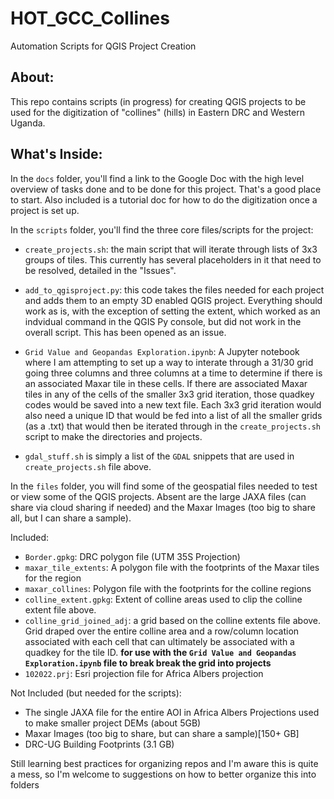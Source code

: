 # HOT_GCC_Collines
Automation Scripts for QGIS Project Creation

About:
----------------------
This repo contains scripts (in progress) for creating QGIS projects to be
used for the digitization of "collines" (hills) in Eastern DRC and Western
Uganda.

What's Inside:
----------------------
In the `docs` folder, you'll find a link to the Google Doc with the high level
overview of tasks done and to be done for this project. That's a good place to
start. Also included is a tutorial doc for how to do the digitization once a
project is set up.

In the `scripts` folder, you'll find the three core files/scripts for the project:

- `create_projects.sh`: the main script that will iterate through lists of
3x3 groups of tiles. This currently has several placeholders in it that need
to be resolved, detailed in the "Issues".

- `add_to_qgisproject.py`: this code takes the files needed for each project
and adds them to an empty 3D enabled QGIS project. Everything should work as
is, with the exception of setting the extent, which worked as an indvidual
command in the QGIS Py console, but did not work in the overall script. This
has been opened as an issue.

- `Grid Value and Geopandas Exploration.ipynb`: A Jupyter notebook where I
am attempting to set up a way to interate through a 31/30 grid going three
columns and three columns at a time to determine if there is an associated
Maxar tile in these cells.  If there are associated Maxar tiles in any of
the cells of the smaller 3x3 grid iteration, those quadkey codes would be
saved into a new text file. Each 3x3 grid iteration would also need a unique
ID that would be fed into a list of all the smaller grids (as a .txt) that
would then be iterated through in the `create_projects.sh` script to make
the directories and projects.

- `gdal_stuff.sh` is simply a list of the `GDAL` snippets that are used in
`create_projects.sh` file above.

In the `files` folder, you will find some of the geospatial files needed to test
or view some of the QGIS projects. Absent are the large JAXA files (can share
via cloud sharing if needed) and the Maxar Images (too big to share all, but I can
share a sample).

Included:
- `Border.gpkg`: DRC polygon file (UTM 35S Projection)
- `maxar_tile_extents`: A polygon file with the footprints of the Maxar tiles
for the region
- `maxar_collines`: Polygon file with the footprints for the colline regions
- `colline_extent.gpkg`: Extent of colline areas used to clip the colline extent
file above.
- `colline_grid_joined_adj`: a grid based on the colline extents file above.
Grid draped over the entire colline area and a row/column location associated
with each cell that can ultimately be associated with a quadkey for the tile ID.
**for use with the `Grid Value and Geopandas Exploration.ipynb` file to break
break the grid into projects**
- `102022.prj`: Esri projection file for Africa Albers projection

Not Included (but needed for the scripts):
- The single JAXA file for the entire AOI in Africa Albers Projections used to make smaller project DEMs (about 5GB)
- Maxar Images (too big to share, but can share a sample)[150+ GB]
- DRC-UG Building Footprints (3.1 GB)


Still learning best practices for organizing repos and I'm aware this is quite a
mess, so I'm welcome to suggestions on how to better organize this into folders
